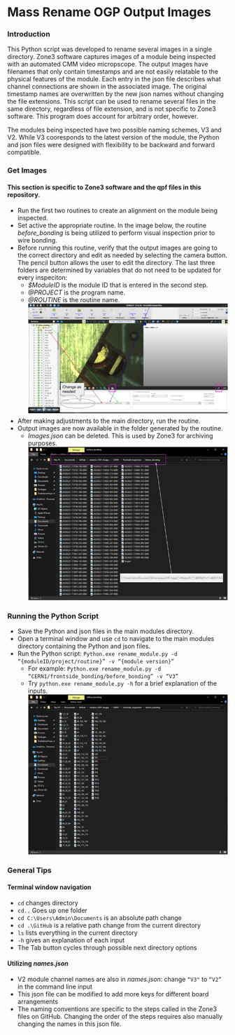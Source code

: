 # Mass Rename OGP Output Images
### Introduction
This Python script was developed to rename several images in a single directory. Zone3 software captures images of a module being inspected with an automated CMM video micropscope. The output images have filenames that only contain timestamps and are not easily relatable to the physical features of the module. Each entry in the json file describes what channel connections are shown in the associated image. The original timestamp names are overwritten by the new json names without changing the file extensions. This script can be used to rename several files in the same directory, regardless of file extension, and is not specific to Zone3 software. This program does account for arbitrary order, however.

The modules being inspected have two possible naming schemes, V3 and V2. While V3 cooresponds to the latest version of the module, the Python and json files were designed with flexibility to be backward and forward compatible.

### Get Images
#### This section is specific to Zone3 software and the qpf files in this repository.
- Run the first two routines to create an alignment on the module being inspected.
- Set active the appropriate routine. In the image below, the routine *before_bonding* is being utilized to perform visual inspection prior to wire bonding.
- Before running this routine, verify that the output images are going to the correct directory and edit as needed by selecting the camera button. The pencil button allows the user to edit the directory. The last three folders are determined by variables that do not need to be updated for every inspeciton:
   - *$ModuleID* is the module ID that is entered in the second step.
   - *@PROJECT* is the program name.
   - *@ROUTINE* is the routine name.
![](https://github.com/jparshook/rename-OGP-images/blob/main/Zone3.jpg)
- After making adjustments to the main directory, run the routine.
- Output images are now available in the folder generated by the routine.
  - *Images.json* can be deleted. This is used by Zone3 for archiving purposes.
![](https://github.com/jparshook/rename-OGP-images/blob/main/Zone3output.jpg)

### Running the Python Script
- Save the Python and json files in the main modules directory.
- Open a terminal window and use `cd` to navigate to the main modules directory containing the Python and json files.
- Run the Python script:
`Python.exe rename_module.py -d “{moduleID/project/routine}” -v “{module version}”`
  - For example: `Python.exe rename_module.py -d “CERN1/frontside_bonding/before_bonding” -v “V3”`
  - Try `python.exe rename_module.py -h` for a brief explanation of the inputs.
![](https://github.com/jparshook/rename-OGP-images/blob/main/renamed_output.jpg)

### General Tips
#### Terminal window navigation
- `cd` changes directory
- `cd..` Goes up one folder
- `cd C:\Users\Admin\Documents` is an absolute path change
- `cd .\GitHub` is a relative path change from the current directory
- `ls` lists everything in the current directory
- `-h` gives an explanation of each input
- The Tab button cycles through possible next directory options
#### Utilizing *names.json*
- V2 module channel names are also in *names.json*: change `“V3"` to `“V2”` in the command line input
- This json file can be modified to add more keys for different board arrangements
- The naming conventions are specific to the steps called in the Zone3 files on GitHub. Changing the order of the steps requires also manually changing the names in this json file.
